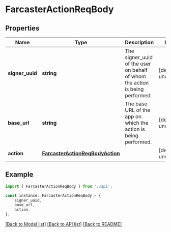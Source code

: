 # FarcasterActionReqBody


## Properties

Name | Type | Description | Notes
------------ | ------------- | ------------- | -------------
**signer_uuid** | **string** | The signer_uuid of the user on behalf of whom the action is being performed.  | [default to undefined]
**base_url** | **string** | The base URL of the app on which the action is being performed.  | [default to undefined]
**action** | [**FarcasterActionReqBodyAction**](FarcasterActionReqBodyAction.md) |  | [default to undefined]

## Example

```typescript
import { FarcasterActionReqBody } from './api';

const instance: FarcasterActionReqBody = {
    signer_uuid,
    base_url,
    action,
};
```

[[Back to Model list]](../README.md#documentation-for-models) [[Back to API list]](../README.md#documentation-for-api-endpoints) [[Back to README]](../README.md)
